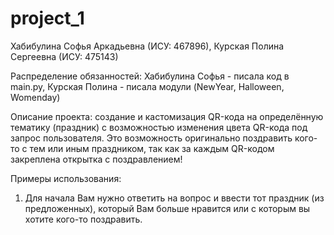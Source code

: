 # project_1
Хабибулина Софья Аркадьевна (ИСУ: 467896), 
Курская Полина Сергеевна (ИСУ: 475143)

Распределение обязанностей:
Хабибулина Софья - писала код в main.py,
Курская Полина - писала модули (NewYear, Halloween, Womenday) 

Описание проекта: создание и кастомизация QR-кода на определённую тематику (праздник) с возможностью изменения цвета QR-кода под запрос пользователя. Это возможность оригинально поздравить кого-то с тем или иным праздником, так как за каждым QR-кодом закреплена открытка с поздравлением!

Примеры использования:
1. Для начала Вам нужно ответить на вопрос и ввести тот праздник (из предложенных), который Вам больше нравится или с которым вы хотите кого-то поздравить.
